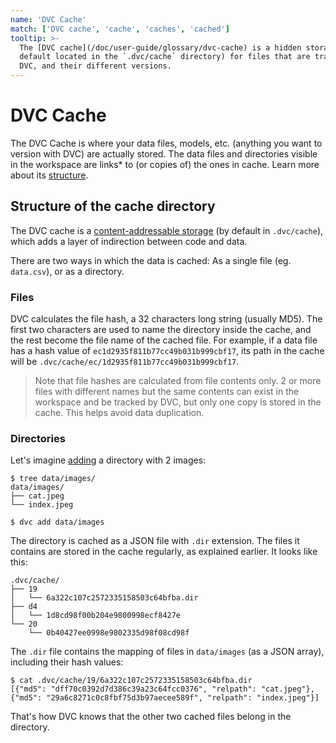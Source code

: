 ```yaml
---
name: 'DVC Cache'
match: ['DVC cache', 'cache', 'caches', 'cached']
tooltip: >-
  The [DVC cache](/doc/user-guide/glossary/dvc-cache) is a hidden storage (by
  default located in the `.dvc/cache` directory) for files that are tracked by
  DVC, and their different versions.
---
```


# DVC Cache

<!-- Diagram of cache/remote/workspace... -->

<!-- extracted from `dvc cache` -->

The DVC Cache is where your data files, models, etc. (anything you want to
version with DVC) are actually stored. The data files and directories visible in
the <abbr>workspace</abbr> are links\* to (or copies of) the ones in cache.
Learn more about its [structure](#structure-of-the-cache-directory).

<!-- extracted from DVC files and directories -->

## Structure of the cache directory

The DVC cache is a
[content-addressable storage](https://en.wikipedia.org/wiki/Content-addressable_storage)
(by default in `.dvc/cache`), which adds a layer of indirection between code and
data.

There are two ways in which the data is <abbr>cached</abbr>: As a single file
(eg. `data.csv`), or as a directory.

### Files

DVC calculates the file hash, a 32 characters long string (usually MD5). The
first two characters are used to name the directory inside the cache, and the
rest become the file name of the cached file. For example, if a data file has a
hash value of `ec1d2935f811b77cc49b031b999cbf17`, its path in the cache will be
`.dvc/cache/ec/1d2935f811b77cc49b031b999cbf17`.

> Note that file hashes are calculated from file contents only. 2 or more files
> with different names but the same contents can exist in the workspace and be
> tracked by DVC, but only one copy is stored in the cache. This helps avoid
> data duplication.

### Directories

Let's imagine [adding](/doc/command-reference/add) a directory with 2 images:

```dvc
$ tree data/images/
data/images/
├── cat.jpeg
└── index.jpeg

$ dvc add data/images
```

The directory is cached as a JSON file with `.dir` extension. The files it
contains are stored in the cache regularly, as explained earlier. It looks like
this:

```dvc
.dvc/cache/
├── 19
│   └── 6a322c107c2572335158503c64bfba.dir
├── d4
│   └── 1d8cd98f00b204e9800998ecf8427e
└── 20
    └── 0b40427ee0998e9802335d98f08cd98f
```

The `.dir` file contains the mapping of files in `data/images` (as a JSON
array), including their hash values:

```dvc
$ cat .dvc/cache/19/6a322c107c2572335158503c64bfba.dir
[{"md5": "dff70c0392d7d386c39a23c64fcc0376", "relpath": "cat.jpeg"},
{"md5": "29a6c8271c0c8fbf75d3b97aecee589f", "relpath": "index.jpeg"}]
```

That's how DVC knows that the other two cached files belong in the directory.
